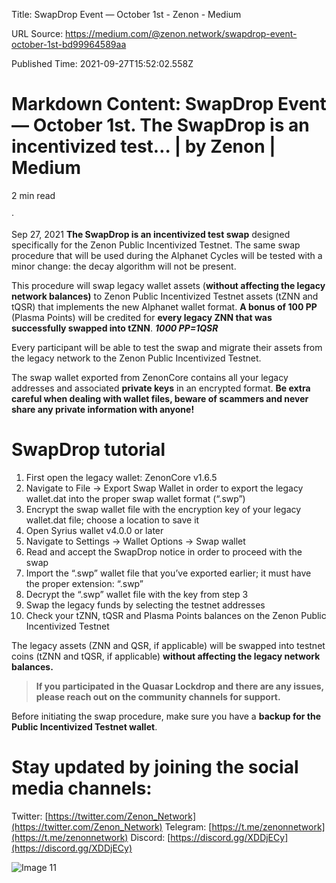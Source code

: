 Title: SwapDrop Event — October 1st - Zenon - Medium

URL Source: https://medium.com/@zenon.network/swapdrop-event-october-1st-bd99964589aa

Published Time: 2021-09-27T15:52:02.558Z

Markdown Content:
SwapDrop Event — October 1st. The SwapDrop is an incentivized test… | by Zenon | Medium
===============
2 min read

·

Sep 27, 2021
**The SwapDrop is an incentivized test swap** designed specifically for the Zenon Public Incentivized Testnet. The same swap procedure that will be used during the Alphanet Cycles will be tested with a minor change: the decay algorithm will not be present.

This procedure will swap legacy wallet assets (**without affecting the legacy network balances)** to Zenon Public Incentivized Testnet assets (tZNN and tQSR) that implements the new Alphanet wallet format. **A bonus of 100 PP** (Plasma Points) will be credited for **every legacy ZNN that was successfully swapped into tZNN**. **_1000 PP=1QSR_**

Every participant will be able to test the swap and migrate their assets from the legacy network to the Zenon Public Incentivized Testnet.

The swap wallet exported from ZenonCore contains all your legacy addresses and associated **private keys** in an encrypted format. **Be extra careful when dealing with wallet files, beware of scammers and never share any private information with anyone!**

# SwapDrop tutorial

1.  First open the legacy wallet: ZenonCore v1.6.5
2.  Navigate to File -\> Export Swap Wallet in order to export the legacy wallet.dat into the proper swap wallet format (“.swp”)
3.  Encrypt the swap wallet file with the encryption key of your legacy wallet.dat file; choose a location to save it
4.  Open Syrius wallet v4.0.0 or later
5.  Navigate to Settings -\> Wallet Options -\> Swap wallet
6.  Read and accept the SwapDrop notice in order to proceed with the swap
7.  Import the “.swp” wallet file that you’ve exported earlier; it must have the proper extension: “.swp”
8.  Decrypt the “.swp” wallet file with the key from step 3
9.  Swap the legacy funds by selecting the testnet addresses
10. Check your tZNN, tQSR and Plasma Points balances on the Zenon Public Incentivized Testnet

The legacy assets (ZNN and QSR, if applicable) will be swapped into testnet coins (tZNN and tQSR, if applicable) **without affecting the legacy network balances.**

> **If you participated in the Quasar Lockdrop and there are any issues, please reach out on the community channels for support.**

Before initiating the swap procedure, make sure you have a **backup for the Public Incentivized Testnet wallet**.

# Stay updated by joining the social media channels:

Twitter: [https://twitter.com/Zenon_Network](https://twitter.com/Zenon_Network)
Telegram: [https://t.me/zenonnetwork](https://t.me/zenonnetwork)
Discord: [https://discord.gg/XDDjECy](https://discord.gg/XDDjECy)

![Image 11](https://miro.medium.com/v2/da:true/resize:fit:0/5c50caa54067fd622d2f0fac18392213bf92f6e2fae89b691e62bceb40885e74)
